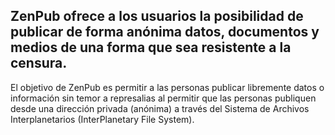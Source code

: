 ## ZenPub ofrece a los usuarios la posibilidad de publicar de forma anónima datos, documentos y medios de una forma que sea resistente a la censura.
El objetivo de ZenPub es permitir a las personas publicar libremente datos o información sin temor a represalias al permitir que las personas publiquen desde una dirección privada (anónima) a través del Sistema de Archivos Interplanetarios (InterPlanetary File System).
